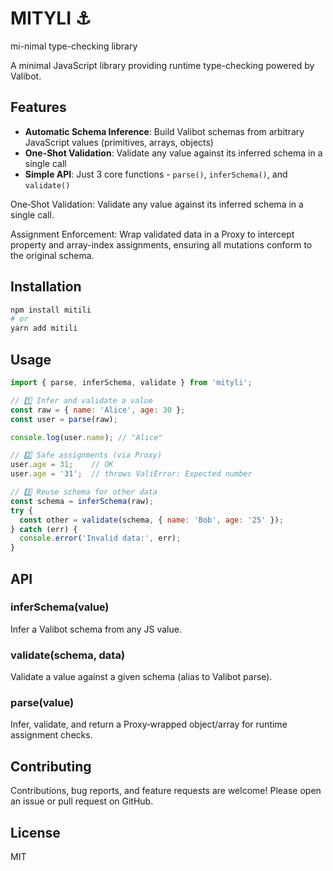# MITYLI ⚓

mi-nimal
type-checking
library

A minimal JavaScript library providing runtime type-checking powered by Valibot.

## Features

- **Automatic Schema Inference**: Build Valibot schemas from arbitrary JavaScript values (primitives, arrays, objects)
- **One-Shot Validation**: Validate any value against its inferred schema in a single call
- **Simple API**: Just 3 core functions - `parse()`, `inferSchema()`, and `validate()`

One‑Shot Validation: Validate any value against its inferred schema in a single call.

Assignment Enforcement: Wrap validated data in a Proxy to intercept property and array-index assignments, ensuring all mutations conform to the original schema.

## Installation

```bash
npm install mitili
# or
yarn add mitili
```

## Usage

```js
import { parse, inferSchema, validate } from 'mityli';

// 1️⃣ Infer and validate a value
const raw = { name: 'Alice', age: 30 };
const user = parse(raw);

console.log(user.name); // "Alice"

// 2️⃣ Safe assignments (via Proxy)
user.age = 31;    // OK
user.age = '31';  // throws ValiError: Expected number

// 3️⃣ Reuse schema for other data
const schema = inferSchema(raw);
try {
  const other = validate(schema, { name: 'Bob', age: '25' });
} catch (err) {
  console.error('Invalid data:', err);
}
```

## API

### inferSchema(value)

Infer a Valibot schema from any JS value.

### validate(schema, data)

Validate a value against a given schema (alias to Valibot parse).

### parse(value)

Infer, validate, and return a Proxy‑wrapped object/array for runtime assignment checks.

## Contributing

Contributions, bug reports, and feature requests are welcome! Please open an issue or pull request on GitHub.

## License

MIT

